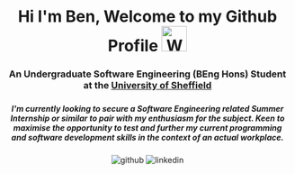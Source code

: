 <div align="center" dir="auto">
  <h1> Hi I'm Ben, Welcome to my Github Profile <img src="https://raw.githubusercontent.com/nixin72/nixin72/master/wave.gif" alt="Waving hand animated gif" height="45" style="max-width: 100%; display: inline-block;" data-target="animated-image.originalImage"></h1>

<h3>
An Undergraduate Software Engineering (BEng Hons) Student at the <a href="https://www.sheffield.ac.uk/" rel="nofollow">University of Sheffield</a>
<h3>

<h5>I'm currently looking to secure a Software Engineering related Summer Internship or similar to pair with my enthusiasm for the subject. Keen to maximise the opportunity to test and further my current programming and software development skills in the context of an actual workplace.</h5>

  ![github](https://img.shields.io/badge/GitHub-000000?style=for-the-badge&logo=GitHub&logoColor=white)
  ![linkedin](https://img.shields.io/badge/Linkedin-0077B5?style=for-the-badge&logo=linkedin&logoColor=white)
  
 </div>
